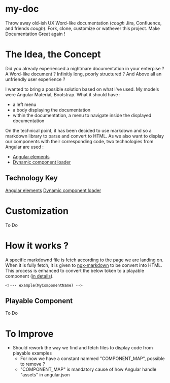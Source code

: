 # my-doc

Throw away old-ish UX Word-like documentation (*cough* Jira, Confluence, and friends *cough*).
Fork, clone, customize or wathever this project. Make Documentation Great again !

# The Idea, the Concept

Did you already experienced a nightmare documentation in your enterpise ? A Word-like document ? Infinitly long, poorly structured ? And Above all an unfriendly user experience ?

I wanted to bring a possible solution based on what I've used. My models were Angular Material, Bootstrap.
What it should have :
- a left menu
- a body displaying the documentation
- within the documentation, a menu to navigate inside the displayed documentation

On the technical point, it has been decided to use markdown and so a markdown library to parse and convert to HTML.
As we also want to display our components with their corresponding code, two technologies from Angular are used :
- [Angular elements](https://angular.io/guide/elements)
- [Dynamic component loader](https://angular.io/guide/dynamic-component-loader)

## Technology Key

[Angular elements](https://angular.io/guide/elements)
[Dynamic component loader](https://angular.io/guide/dynamic-component-loader)

# Customization

To Do

# How it works ?
A specific markdownd file is fetch according to the page we are landing on.
When it is fully fetch, it is given to [ngx-markdown](https://www.npmjs.com/package/ngx-markdown) to be convert into HTML. This process is enhanced to convert the below token to a playable component ([in details](#playable-component)).
```
<!--- example(MyComponentName) -->
```

## Playable Component

To Do

# To Improve

- Should rework the way we find and fetch files to display code from playable examples
  - For now we have a constant nammed "COMPONENT_MAP", possible to remove ?
  - "COMPONENT_MAP" is mandatory cause of how Angular handle "assets" in angular.json